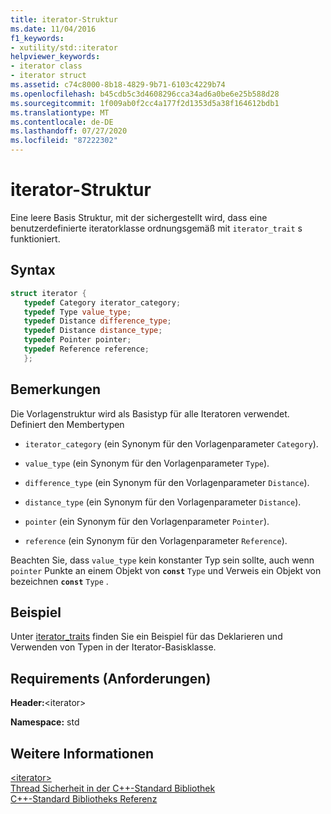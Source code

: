 ```yaml
---
title: iterator-Struktur
ms.date: 11/04/2016
f1_keywords:
- xutility/std::iterator
helpviewer_keywords:
- iterator class
- iterator struct
ms.assetid: c74c8000-8b18-4829-9b71-6103c4229b74
ms.openlocfilehash: b45cdb5c3d4608296cca34ad6a0be6e25b588d28
ms.sourcegitcommit: 1f009ab0f2cc4a177f2d1353d5a38f164612bdb1
ms.translationtype: MT
ms.contentlocale: de-DE
ms.lasthandoff: 07/27/2020
ms.locfileid: "87222302"
---
```

# <a name="iterator-struct"></a>iterator-Struktur

Eine leere Basis Struktur, mit der sichergestellt wird, dass eine benutzerdefinierte iteratorklasse ordnungsgemäß mit `iterator_trait` s funktioniert.

## <a name="syntax"></a>Syntax

```cpp
struct iterator {
   typedef Category iterator_category;
   typedef Type value_type;
   typedef Distance difference_type;
   typedef Distance distance_type;
   typedef Pointer pointer;
   typedef Reference reference;
   };
```

## <a name="remarks"></a>Bemerkungen

Die Vorlagenstruktur wird als Basistyp für alle Iteratoren verwendet. Definiert den Membertypen

- `iterator_category` (ein Synonym für den Vorlagenparameter `Category`).

- `value_type` (ein Synonym für den Vorlagenparameter `Type`).

- `difference_type` (ein Synonym für den Vorlagenparameter `Distance`).

- `distance_type` (ein Synonym für den Vorlagenparameter `Distance`).

- `pointer` (ein Synonym für den Vorlagenparameter `Pointer`).

- `reference` (ein Synonym für den Vorlagenparameter `Reference`).

Beachten Sie, dass `value_type` kein konstanter Typ sein sollte, auch wenn `pointer` Punkte an einem Objekt von **`const`** `Type` und Verweis ein Objekt von bezeichnen **`const`** `Type` .

## <a name="example"></a>Beispiel

Unter [iterator_traits](../standard-library/iterator-traits-struct.md) finden Sie ein Beispiel für das Deklarieren und Verwenden von Typen in der Iterator-Basisklasse.

## <a name="requirements"></a>Requirements (Anforderungen)

**Header:**\<iterator>

**Namespace:** std

## <a name="see-also"></a>Weitere Informationen

[\<iterator>](../standard-library/iterator.md)\
[Thread Sicherheit in der C++-Standard Bibliothek](../standard-library/thread-safety-in-the-cpp-standard-library.md)\
[C++-Standard Bibliotheks Referenz](../standard-library/cpp-standard-library-reference.md)
